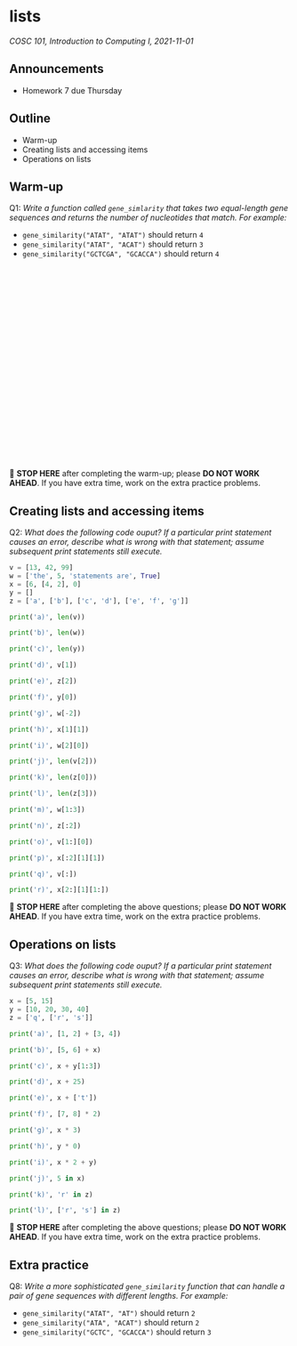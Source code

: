 # lists
_COSC 101, Introduction to Computing I, 2021-11-01_

## Announcements
* Homework 7 due Thursday

## Outline
* Warm-up
* Creating lists and accessing items
* Operations on lists

## Warm-up
Q1: *Write a function called `gene_simlarity` that takes two equal-length gene sequences and returns the number of nucleotides that match. For example:*

* `gene_similarity("ATAT", "ATAT")` should return `4`
* `gene_similarity("ATAT", "ACAT")` should return `3`
* `gene_similarity("GCTCGA", "GCACCA")` should return `4`

<p style="height:25em;"></p>

🛑 **STOP HERE** after completing the warm-up; please **DO NOT WORK AHEAD**. If you have extra time, work on the extra practice problems.

<div style="page-break-after:always;"></div>

## Creating lists and accessing items

Q2: *What does the following code ouput? If a particular print statement causes an error, describe what is wrong with that statement; assume subsequent print statements still execute.*


```python
v = [13, 42, 99]
w = ['the', 5, 'statements are', True]
x = [6, [4, 2], 0]
y = []
z = ['a', ['b'], ['c', 'd'], ['e', 'f', 'g']]

print('a)', len(v))

print('b)', len(w))

print('c)', len(y))

print('d)', v[1])

print('e)', z[2])

print('f)', y[0])
```


```python
print('g)', w[-2])

print('h)', x[1][1])

print('i)', w[2][0])

print('j)', len(v[2]))
```


```python
print('k)', len(z[0]))

print('l)', len(z[3]))

print('m)', w[1:3])

print('n)', z[:2])

print('o)', v[1:][0])

print('p)', x[:2][1][1])

print('q)', v[:])

print('r)', x[2:][1][1:])
```

🛑 **STOP HERE** after completing the above questions; please **DO NOT WORK AHEAD**. If you have extra time, work on the extra practice problems.

<div style="page-break-after:always;"></div>

## Operations on lists

Q3: *What does the following code ouput? If a particular print statement causes an error, describe what is wrong with that statement; assume subsequent print statements still execute.*


```python
x = [5, 15]
y = [10, 20, 30, 40]
z = ['q', ['r', 's']]

print('a)', [1, 2] + [3, 4])

print('b)', [5, 6] + x)

print('c)', x + y[1:3])

print('d)', x + 25)
```


```python
print('e)', x + ['t'])

print('f)', [7, 8] * 2)

print('g)', x * 3)

print('h)', y * 0)

print('i)', x * 2 + y)

print('j)', 5 in x)

print('k)', 'r' in z)

print('l)', ['r', 's'] in z)
```

🛑 **STOP HERE** after completing the above questions; please **DO NOT WORK AHEAD**. If you have extra time, work on the extra practice problems.

## Extra practice
Q8: *Write a more sophisticated `gene_similarity` function that can handle a pair of gene sequences with different lengths. For example:*

* `gene_similarity("ATAT", "AT")` should return `2`
* `gene_similarity("ATA", "ACAT")` should return `2`
* `gene_similarity("GCTC", "GCACCA")` should return `3`

<p style="height:18em;"></p>
